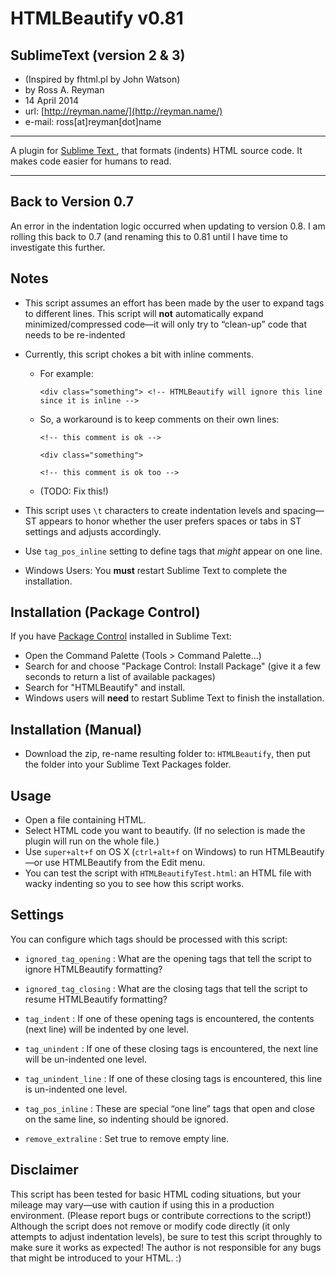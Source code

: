 # HTMLBeautify v0.81
## SublimeText (version 2 & 3)
- (Inspired by fhtml.pl by John Watson)
- by Ross A. Reyman
- 14 April 2014
- url:			[http://reyman.name/](http://reyman.name/)
- e-mail:		ross[at]reyman[dot]name

---

A plugin for [Sublime Text ](http://sublimetext.com/), that formats (indents) HTML source code.
It makes code easier for humans to read.

---

## Back to Version 0.7
An error in the indentation logic occurred when updating to version 0.8. I am rolling this back to 0.7 (and renaming this to 0.81 until I have time to investigate this further.

## Notes
- This script assumes an effort has been made by the user to expand tags to different lines. This script will **not**  automatically expand minimized/compressed code—it will only try to “clean-up” code that needs to be re-indented
- Currently, this script chokes a bit with inline comments.
	- For example:

		`<div class="something"> <!-- HTMLBeautify will ignore this line since it is inline -->`
	- So, a workaround is to keep comments on their own lines:

		`<!-- this comment is ok -->`
    
        `<div class="something">`

        `<!-- this comment is ok too -->`
	- (TODO: Fix this!)

- This script uses `\t` characters to create indentation levels and spacing—ST appears to honor whether the user prefers spaces or tabs in ST settings and adjusts accordingly.
- Use `tag_pos_inline` setting to define tags that _might_ appear on one line.
- Windows Users: You **must** restart Sublime Text to complete the installation.

## Installation (Package Control)
If you have [Package Control](http://wbond.net/sublime_packages/package_control/installation) installed in Sublime Text:

- Open the Command Palette (Tools > Command Palette…)
- Search for and choose "Package Control: Install Package" (give it a few seconds to return a list of available packages)
- Search for "HTMLBeautify" and install.
- Windows users will **need** to restart Sublime Text to finish the installation.

## Installation (Manual)
- Download the zip, re-name resulting folder to: `HTMLBeautify`, then put the folder into your Sublime Text Packages folder.

## Usage
- Open a file containing HTML.
- Select HTML code you want to beautify. (If no selection is made the plugin will run on the whole file.)
- Use `super+alt+f` on OS X (`ctrl+alt+f` on Windows) to run HTMLBeautify—or use HTMLBeautify from the Edit menu.
- You can test the script with `HTMLBeautifyTest.html`: an HTML file with wacky indenting so you to see how this script works.

## Settings
You can configure which tags should be processed with this script:

- `ignored_tag_opening` : What are the opening tags that tell the script to ignore HTMLBeautify formatting?
- `ignored_tag_closing` : What are the closing tags that tell the script to resume HTMLBeautify formatting?

- `tag_indent` : If one of these opening tags is encountered, the contents (next line) will be indented by one level.
- `tag_unindent` : If one of these closing tags is encountered, the next line will be un-indented one level.
- `tag_unindent_line` : If one of these closing tags is encountered, this line is un-indented one level.

- `tag_pos_inline` : These are special “one line” tags that open and close on the same line, so indenting should be ignored.

- `remove_extraline` : Set true to remove empty line.

## Disclaimer
This script has been tested for basic HTML coding situations, but your mileage may vary—use with caution if using this in a production environment. (Please report bugs or contribute corrections to the script!) Although the script does not remove or modify code directly (it only attempts to adjust indentation levels), be sure to test this script throughly to make sure it works as expected! The author is not responsible for any bugs that might be introduced to your HTML. :)

